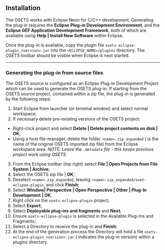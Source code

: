 ## Installation

The OSETS works with Eclipse Neon for C/C++ development.  Generating the plug-in requires the **Eclipse Plug-in Development Environment**, and the **Eclipse GEF Application Development Framework**, both of which are available using **Help | Install New Software** within Eclipse.

Once the plug-in is available, copy the plugin file `osets-eclipse-plugin_<version>.jar` into the `<ECLIPSE_HOME>/plugins` directory.  The OSETS toolbar should be visible when Eclipse is next started.

---

### Generating the plug-in from source files

The OSETS source is configured as an Eclipse Plug-In Development Project which can be used to generate the OSETS plug-in. If starting from the OSETS source project, contained within a zip file, the plug-in is generated by the following steps:
1. Start Eclipse from launcher (or terminal window) and select normal workspace;
2. If necessary delete pre-existing versions of the OSETS project:
  * Right-click project and select **Delete | Delete project contents on disk | OK**;
  * Using a host file-manager, delete the folder `<name>.zip_expanded` (<name> is the name of the original OSETS imported zip file) from the Eclipse workspace area.  *NOTE: Leave the `.metadata` file - this keeps previous project work using OSETS*.
3. From the Eclipse toolbar (top right) select **File | Open Projects from File System | Archive**;
4. Select the OSETS zip file | **OK**;
5. Deselect `<name>.zip_expanded`, leaving `<name>.zip_expanded/oset-eclipse-plugin`, and click **Finish**;
6. Select **Window| Perspective | Open Perspective | Other | Plug-In Development | OK**;
7. Right click on the `osets-eclipse-plugin` project;
8. Select **Export**;
9. Select **Deployable plug-ins and fragments** and **Next**;
10. Ensure `osets-eclipse-plugin` is selected in the Available Plug-Ins and Fragments;
11. Select a Directory to receive the plug-in and **Finish**;
12. At the end of the generation process the Directory will hold a file `osets-eclipse-plugin_<version>.jar` (<version> indicates the plug-in version) within a plugins directory.
